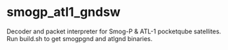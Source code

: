 # smogp_atl1_gndsw
Decoder and packet interpreter for Smog-P &amp; ATL-1 pocketqube satellites.  
Run build.sh to get smogpgnd and atlgnd binaries.
